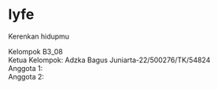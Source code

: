 # lyfe
Kerenkan hidupmu 

Kelompok B3_08 \
Ketua Kelompok: Adzka Bagus Juniarta-22/500276/TK/54824\
Anggota 1: \
Anggota 2: 
